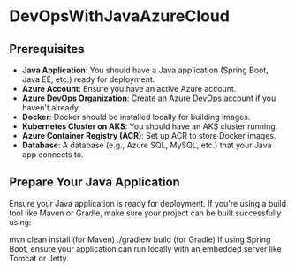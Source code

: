 # DevOpsWithJavaAzureCloud

## Prerequisites

- **Java Application**: You should have a Java application (Spring Boot, Java EE, etc.) ready for deployment.
- **Azure Account**: Ensure you have an active Azure account.
- **Azure DevOps Organization**: Create an Azure DevOps account if you haven't already.
- **Docker**: Docker should be installed locally for building images.
- **Kubernetes Cluster on AKS**: You should have an AKS cluster running.
- **Azure Container Registry (ACR)**: Set up ACR to store Docker images.
- **Database**: A database (e.g., Azure SQL, MySQL, etc.) that your Java app connects to.

## Prepare Your Java Application
Ensure your Java application is ready for deployment. If you're using a build tool like Maven or Gradle, make sure your project can be built successfully using:

mvn clean install (for Maven)
./gradlew build (for Gradle)
If using Spring Boot, ensure your application can run locally with an embedded server like Tomcat or Jetty.
